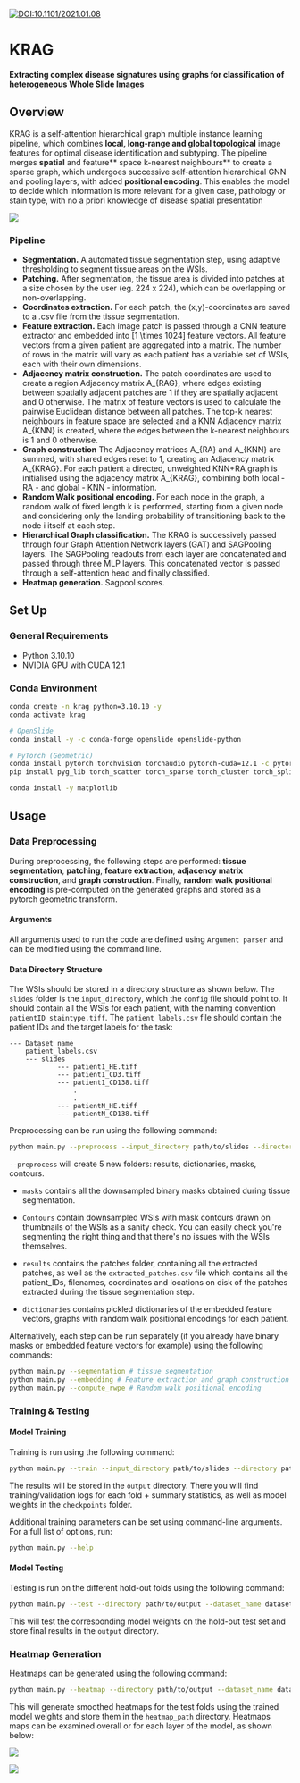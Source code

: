 [![DOI:10.1101/2021.01.08](http://img.shields.io/badge/DOI-10.1101/2021.01.08-B31B1B.svg)](https://doi.org/10.1101/2021.01.08.)

# KRAG


**Extracting complex disease signatures using graphs for  classification of heterogeneous Whole Slide Images**

## Overview 

KRAG is a self-attention hierarchical graph multiple instance learning pipeline, which combines **local, long-range and global topological** image features for optimal disease identification and subtyping. The pipeline merges **spatial** and feature** space k-nearest neighbours** to create a sparse graph, which undergoes successive self-attention hierarchical GNN and pooling layers, with added **positional encoding**. This enables the model to decide which information is more relevant for a given case, pathology or stain type, with no a priori knowledge of disease spatial presentation

![](model_schema.png)

### Pipeline

- **Segmentation.** A automated tissue segmentation step, using adaptive thresholding to segment tissue areas on the WSIs.
- **Patching.** After segmentation, the tissue area is divided into patches at a size chosen by the user (eg. 224 x 224), which can be overlapping or non-overlapping.
- **Coordinates extraction.** For each patch, the (x,y)-coordinates are saved to a .csv file from the tissue segmentation.
- **Feature extraction.** Each image patch is passed through a CNN feature extractor and embedded into [1 \times 1024] feature vectors. All feature vectors from a given patient are aggregated into a matrix. The number of rows in the matrix will vary as each patient has a variable set of WSIs, each with their own dimensions.
- **Adjacency matrix construction.** The patch coordinates are used to create a region Adjacency matrix A_{RAG}, where edges existing between spatially adjacent patches are 1 if they are spatially adjacent and 0 otherwise. The matrix of feature vectors is used to calculate the pairwise Euclidean distance between all patches. The top-k nearest neighbours in feature space are selected and a KNN Adjacency matrix A_{KNN} is created, where the edges between the k-nearest neighbours is 1 and 0 otherwise.
- **Graph construction** The Adjacency matrices A_{RA} and A_{KNN} are summed, with shared edges reset to 1, creating an Adjacency matrix A_{KRAG}. For each patient a directed, unweighted KNN+RA graph is initialised using the adjacency matrix A_{KRAG}, combining both local - RA - and global - KNN - information.
- **Random Walk positional encoding.** For each node in the graph, a random walk of fixed length k is performed, starting from a given node and considering only the landing probability of transitioning back to the node i itself at each step.
- **Hierarchical Graph classification.** The KRAG is successively passed through four Graph Attention Network layers (GAT) and SAGPooling layers. The SAGPooling readouts from each layer are concatenated and passed through three MLP layers. This concatenated vector is passed through a self-attention head and finally classified.
- **Heatmap generation.** Sagpool scores.

## Set Up

### General Requirements
- Python 3.10.10
- NVIDIA GPU with CUDA 12.1

### Conda Environment
```bash
conda create -n krag python=3.10.10 -y
conda activate krag

# OpenSlide
conda install -y -c conda-forge openslide openslide-python

# PyTorch (Geometric)
conda install pytorch torchvision torchaudio pytorch-cuda=12.1 -c pytorch -c nvidia
pip install pyg_lib torch_scatter torch_sparse torch_cluster torch_spline_conv -f https://data.pyg.org/whl/torch-${TORCH}+${CUDA}.html

conda install -y matplotlib
```

## Usage

### Data Preprocessing

During preprocessing, the following steps are performed: **tissue segmentation**, **patching**, **feature extraction**, **adjacency matrix construction**, and **graph construction**. Finally, **random walk positional encoding** is pre-computed on the generated graphs and stored as a pytorch geometric transform. 

#### Arguments

All arguments used to run the code are defined using `Argument parser` and can be modified using the command line.

#### Data Directory Structure

The WSIs should be stored in a directory structure as shown below. The `slides` folder is the `input_directory`, which the `config` file should point to. It should contain all the WSIs for each patient, with the naming convention `patientID_staintype.tiff`. The `patient_labels.csv` file should contain the patient IDs and the target labels for the task:

```
--- Dataset_name
    patient_labels.csv
    --- slides
            --- patient1_HE.tiff
            --- patient1_CD3.tiff
            --- patient1_CD138.tiff
                .
                .
            --- patientN_HE.tiff
            --- patientN_CD138.tiff
```

Preprocessing can be run using the following command:

```bash
python main.py --preprocess --input_directory path/to/slides --directory path/to/output --dataset_name dataset_name
```
`--preprocess` will create 5 new folders: results, dictionaries, masks, contours.

- `masks` contains all the downsampled binary masks obtained during tissue segmentation. 

- `Contours` contain downsampled WSIs with mask contours drawn on thumbnails of the WSIs as a sanity check. You can easily check you're segmenting the right thing and that there's no issues with the WSIs themselves.

- `results` contains the patches folder, containing all the extracted patches, as well as the `extracted_patches.csv` file which contains all the patient_IDs, filenames, coordinates and locations on disk of the patches extracted during the tissue segmentation step.  

- `dictionaries` contains pickled dictionaries of the embedded feature vectors, graphs with random walk positional encodings for each patient.

Alternatively, each step can be run separately (if you already have binary masks or embedded feature vectors for example) using the following commands:

```bash
python main.py --segmentation # tissue segmentation
python main.py --embedding # Feature extraction and graph construction
python main.py --compute_rwpe # Random walk positional encoding
```

### Training & Testing


#### Model Training

Training is run using the following command:

```bash
python main.py --train --input_directory path/to/slides --directory path/to/output --dataset_name dataset_name
```

The results will be stored in the `output` directory. There you will find training/validation logs for each fold + summary statistics, as well as model weights in the `checkpoints` folder.

Additional training parameters can be set using command-line arguments. For a full list of options, run:

```bash
python main.py --help
```

#### Model Testing

Testing is run on the different hold-out folds using the following command:

```bash
python main.py --test --directory path/to/output --dataset_name dataset_name
```

This will test the corresponding model weights on the hold-out test set and store final results in the `output` directory.

### Heatmap Generation

Heatmaps can be generated using the following command:

```bash
python main.py --heatmap --directory path/to/output --dataset_name dataset_name --path_to_patches path/to/patches --heatmap_path path/to/save/heatmaps
```

This will generate smoothed heatmaps for the test folds using the trained model weights and store them in the `heatmap_path` directory. Heatmaps maps can be examined overall or for each layer of the model, as shown below:

![](multi_stain.png)

![](heatmap_per_layer.png)